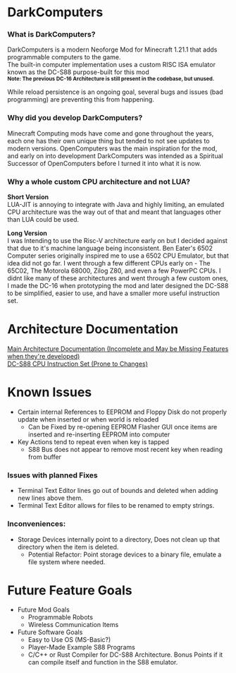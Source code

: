 # DarkComputers

### What is DarkComputers?
DarkComputers is a modern Neoforge Mod for Minecraft 1.21.1 that adds programmable computers to the game. <br>
The built-in computer implementation uses a custom RISC ISA emulator known as the DC-S88 purpose-built for this mod <br>
<sub><b/> Note: The previous DC-16 Architecture is still present in the codebase, but unused. </b></sub><br>

While reload persistence is an ongoing goal, several bugs and issues (bad programming) are preventing this from happening.<br>

### Why did you develop DarkComputers?
Minecraft Computing mods have come and gone throughout the years, each one has their own unique thing but tended to not see updates to modern versions.
OpenComputers was the main inspiration for the mod, and early on into development DarkComputers was intended as a Spiritual Successor of OpenComputers before I turned it into what it is now.

### Why a whole custom CPU architecture and not LUA?
<b/> Short Version </b><br>
  LUA-JIT is annoying to integrate with Java and highly limiting, an emulated CPU architecture was the way out of that and meant that languages other than LUA could be used.<br>

<b/> Long Version </b><br>
  I was Intending to use the Risc-V architecture early on but I decided against that due to it's machine language being inconsistent. Ben Eater's 6502 Computer series originally inspired me to use a 6502 CPU Emulator, but that idea did not go far.
  I went through a few different CPUs early on - The 65C02, The Motorola 68000, Zilog Z80, and even a few PowerPC CPUs. I didnt like many of these architectures and went through a few custom ones, I made the DC-16 when prototyping the mod and later designed the DC-S88 to be simplified, easier to use, and have a smaller more useful instruction set.

# Architecture Documentation
 [Main Architecture Documentation (Incomplete and May be Missing Features when they're developed)](https://docs.google.com/document/d/1bmEafuYdsv7kRBn8K8bvwYvGE2lr7YS4L-uJ5lKPWbk/edit?gid=0#gid=0) <br>
 [DC-S88 CPU Instruction Set (Prone to Changes)](https://docs.google.com/spreadsheets/d/14X9gcP__5zqXYBg-X2ciSdWCh2e-8TFFVkLAnioGjEc/edit?gid=0#gid=0)

# Known Issues

- Certain internal References to EEPROM and Floppy Disk do not properly update when inserted or when world is reloaded<br>
  - Can be Fixed by re-opening EEPROM Flasher GUI once items are inserted and re-inserting EEPROM into computer<br>
- Key Actions tend to repeat even when key is tapped
  - S88 Bus does not appear to remove most recent key when reading from buffer

### Issues with planned Fixes

  - Terminal Text Editor lines go out of bounds and deleted when adding new lines above them.<br>
  - Terminal Text Editor allows for files to be renamed to empty strings.<br>

 ### Inconveniences:  
  - Storage Devices internally point to a directory, Does not clean up that directory when the item is deleted.
    - Potential Refactor: Point storage devices to a binary file, emulate a file system where needed.

# Future Feature Goals
  - Future Mod Goals
    - Programmable Robots
    - Wireless Communication Items
  - Future Software Goals
    - Easy to Use OS (MS-Basic?)
    - Player-Made Example S88 Programs
    - C/C++ or Rust Compiler for DC-S88 Architecture. Bonus Points if it can compile itself and function in the S88 emulator.
  
